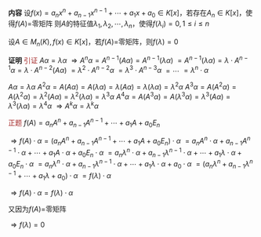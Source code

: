**内容**
设$f(x)=a_nx^n+a_{n-1}x^{n-1}+\cdots+a_1x+a_0\in K[x]$，若存在$A_n\in K[x]$，使得$f(A)=$零矩阵
则$A$的特征值$\lambda_1,\lambda_2,\cdots,\lambda_n$，使得$f(\lambda_i)=0,1\le i\le n$

设$A\in M_n(K),f(x)\in K[x]$，若$f(A)=$零矩阵，则$f(\lambda)=0$

**证明**
<font color=brown>引证</font>
$A\alpha=\lambda\alpha$
$\Rightarrow A^n\alpha=A^{n-1}(A\alpha)=A^{n-1}(\lambda\alpha)$
$=A^{n-1}(\lambda\alpha)=\lambda\cdot A^{n-1}\alpha=\lambda\cdot A^{n-2}(A\alpha)$
$=\lambda^2\cdot A^{n-2}\alpha$
$=\lambda^3\cdot A^{n-3}\alpha$
$=\cdots$
$=\lambda^n\cdot\alpha$

$A\alpha=\lambda\alpha$
$A^2\alpha=A(A\alpha)=A(\lambda\alpha)
=\lambda(A\alpha)=\lambda(\lambda\alpha)
=\lambda^2\alpha$
$A^3\alpha=A(A^2\alpha)=A(\lambda^2\alpha)
=\lambda^2(A\alpha)=\lambda^2(\lambda\alpha)
=\lambda^3\alpha$
$A^4\alpha=A(A^3\alpha)=A(\lambda^3\alpha)
=\lambda^3(A\alpha)=\lambda^3(\lambda\alpha)
=\lambda^4\alpha$
$\Rightarrow A^k\alpha=\lambda^k\alpha$

<font color=brown>正题</font>
$f(A)=a_nA^n+a_{n-1}A^{n-1}+\cdots+a_1A+a_0E_n$

$\Rightarrow f(A)\cdot\alpha=(a_nA^n+a_{n-1}A^{n-1}+\cdots+a_1A+a_0E_n)\cdot\alpha$
$=a_nA^n\cdot\alpha+a_{n-1}A^{n-1}\cdot\alpha+\cdots+a_1A\cdot\alpha+a_0E_n\cdot\alpha$
$=a_n\lambda^n\cdot\alpha+a_{n-1}\lambda^{n-1}\cdot\alpha+\cdots+a_1\lambda\cdot\alpha+a_0E_n\cdot\alpha$
$=a_n\lambda^n\cdot\alpha+a_{n-1}\lambda^{n-1}\cdot\alpha+\cdots+a_1\lambda\cdot\alpha+a_0\cdot\alpha$
$=(a_n\lambda^n+a_{n-1}\lambda^{n-1}+\cdots+a_1\lambda+a_0)\cdot\alpha$
$=f(\lambda)\cdot\alpha$

$\Rightarrow f(A)\cdot\alpha=f(\lambda)\cdot\alpha$

又因为$f(A)=$零矩阵

$\Rightarrow f(\lambda)=0$
